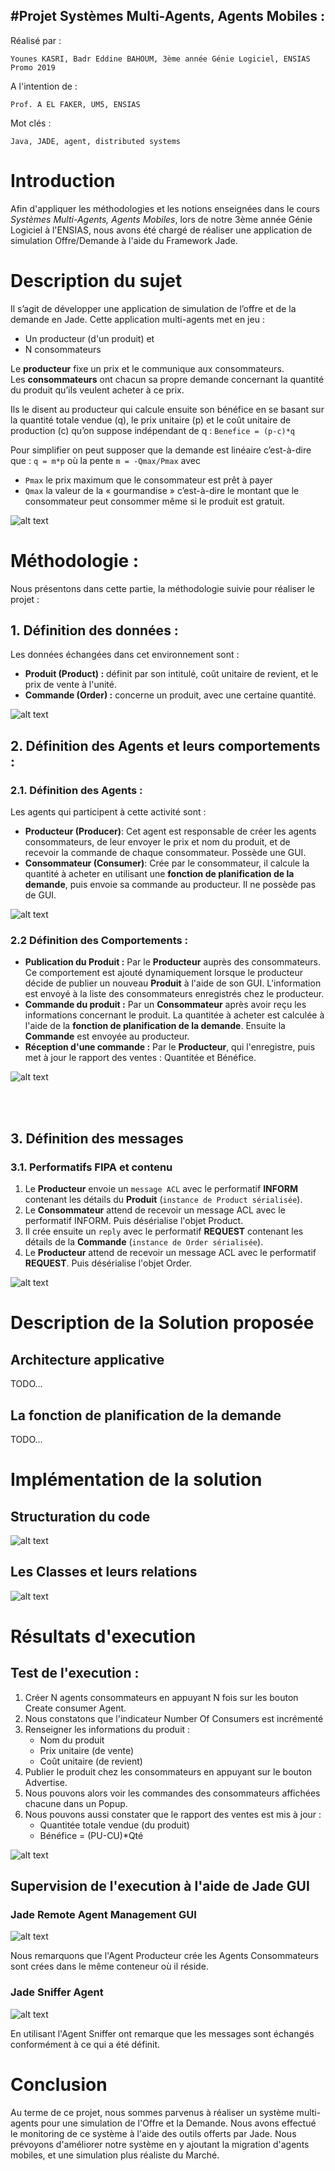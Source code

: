 #Projet Systèmes Multi-Agents, Agents Mobiles :
---------------------------------------------
Réalisé par :

	Younes KASRI, Badr Eddine BAHOUM, 3ème année Génie Logiciel, ENSIAS Promo 2019

A l'intention de :

	Prof. A EL FAKER, UM5, ENSIAS

Mot clés :

	Java, JADE, agent, distributed systems	

# Introduction 
Afin d'appliquer les méthodologies et les notions enseignées dans le cours *Systèmes Multi-Agents, Agents Mobiles*, lors de notre 3ème année Génie Logiciel à l'ENSIAS, nous avons été chargé de réaliser une application de simulation Offre/Demande à l'aide du Framework Jade.

# Description du sujet
Il s’agit de développer une application de simulation de l’offre et de la demande en Jade. Cette
application multi-agents met en jeu :

- Un producteur (d'un produit) et 
- N consommateurs

Le **producteur** fixe un prix et le communique aux consommateurs.<br/>
Les **consommateurs** ont chacun sa propre demande concernant la quantité du produit qu’ils veulent acheter
à ce prix.

Ils le disent au producteur qui calcule ensuite son bénéfice en se basant sur la quantité totale vendue (q), le prix unitaire (p) et le coût unitaire de production (c) qu’on suppose indépendant de q :
`Benefice = (p-c)*q`

Pour simplifier on peut supposer que la demande est linéaire c’est-à-dire que :
`q = m*p`
où la pente `m = -Qmax/Pmax` avec 

- `Pmax` le prix maximum que le consommateur est prêt à payer
- `Qmax` la valeur de la « gourmandise » c’est-à-dire le montant que le
consommateur peut consommer même si le produit est gratuit.

![alt text][description]



# Méthodologie :
Nous présentons dans cette partie, la méthodologie suivie pour réaliser le projet :
## 1. Définition des données :
Les données échangées dans cet environnement sont :

- **Produit (Product) :** définit par son intitulé, coût unitaire de revient, et le prix de vente à l'unité.
- **Commande (Order) :** concerne un produit, avec une certaine quantité.

![alt text][beans]

## 2. Définition des Agents et leurs comportements :
### 2.1. Définition des Agents :
Les agents qui participent à cette activité sont :

- **Producteur (Producer)**: Cet agent est responsable de créer les agents consommateurs, de leur envoyer 
le prix et nom du produit, et de recevoir la commande de chaque consommateur. Possède une GUI.
- **Consommateur (Consumer)**: Crée par le consommateur, il calcule  la quantité à acheter en utilisant une **fonction de planification de la demande**, puis envoie sa commande au producteur. Il ne possède pas de GUI.


![alt text][actors]

### 2.2 Définition des Comportements :
- **Publication du Produit :** Par le **Producteur** auprès des consommateurs. Ce comportement est ajouté dynamiquement lorsque le producteur décide de publier un nouveau **Produit** à l'aide de son GUI. L'information est envoyé à la liste des consommateurs enregistrés chez le producteur.
- **Commande du produit :** Par un **Consommateur** après avoir reçu les informations concernant le produit. La quantitée à acheter est calculée à l'aide de la **fonction de planification de la demande**. Ensuite la **Commande** est envoyée au producteur. 
- **Réception d'une commande :** Par le **Producteur**, qui l'enregistre, puis met à jour le rapport des ventes : Quantitée et Bénéfice.

![alt text][behaviours]

<br/>
<br/>

## 3. Définition des messages
### 3.1. Performatifs FIPA et contenu
1.	Le **Producteur** envoie un `message ACL` avec le performatif **INFORM** contenant les détails du **Produit** (`instance de Product sérialisée`).
2.	Le **Consommateur** attend de recevoir un message ACL avec le performatif INFORM. Puis désérialise l'objet Product. 
3.	Il crée ensuite un `reply` avec le performatif **REQUEST** contenant les détails de la **Commande** (`instance de Order sérialisée`).
4.	Le **Producteur** attend de recevoir un message ACL avec le performatif **REQUEST**. Puis désérialise l'objet Order.

![alt text][communication]


# Description de la Solution proposée
## Architecture applicative
TODO...

## La fonction de planification de la demande
TODO...
 

# Implémentation de la solution
## Structuration du code
![alt text][packages]
## Les Classes et leurs relations
![alt text][classes]


# Résultats d'execution
## Test de l'execution :
1. Créer N agents consommateurs en appuyant N fois sur les bouton Create consumer Agent. 
2. Nous constatons que l'indicateur Number Of Consumers est incrémenté
2. Renseigner les informations du produit :
	- Nom du produit
	- Prix unitaire (de vente)
	- Coût unitaire (de revient)
3. Publier le produit chez les consommateurs en appuyant sur le bouton Advertise.
4. Nous pouvons alors voir les commandes des consommateurs affichées chacune dans un Popup.
5. Nous pouvons aussi constater que le rapport des ventes est mis à jour :
	- Quantitée totale vendue (du produit)
	- Bénéfice = (PU-CU)*Qté

![alt text][execution]

## Supervision de l'execution à l'aide de Jade GUI
### Jade Remote Agent Management GUI
![alt text][agents]

Nous remarquons que l'Agent Producteur crée les Agents Consommateurs sont crées dans le même conteneur où il réside.

### Jade Sniffer Agent
![alt text][sniffer]

En utilisant l'Agent Sniffer ont remarque que les messages sont échangés conformément à ce qui a été définit.


# Conclusion
Au terme de ce projet, nous sommes parvenus à réaliser un système multi-agents pour une simulation de l'Offre et la Demande. Nous avons effectué le monitoring de ce système à l'aide des outils offerts par Jade. Nous prévoyons d'améliorer notre système en y ajoutant la migration d'agents mobiles, et une simulation plus réaliste du Marché.


[description]: DESCRIPTION.png
[beans]: DIAG_DONNEES.png
[actors]: DIAG_USECASE.png
[behaviours]: DIAG_SEQUENCE.png
[communication]: DIAG_COMM.png
[packages]: DIAG_PACKAGE.png
[classes]: DIAG_CLASS.png
[execution]: EXECUTION.png
[agents]: JADE_RMA.png
[sniffer]: JADE_SNIFFER.png
